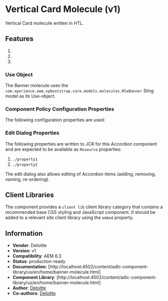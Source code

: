 
Vertical Card Molecule (v1)
====
Vertical Card molecule written in HTL.

## Features

1.
2.
3.

### Use Object
The Banner molecule uses the `com.xperience.aem.xpbootstrap.core.models.molecules.MleBanner` Sling model as its Use-object.

### Component Policy Configuration Properties
The following configuration properties are used:


### Edit Dialog Properties
The following properties are written to JCR for this Accordion component and are expected to be available as `Resource` properties:

1. `./property1` 
2. `./property2` 

The edit dialog also allows editing of Accordion items (adding, removing, naming, re-ordering).

## Client Libraries
The component provides a `client lib` client library category that contains a recommended base
CSS styling and JavaScript component. It should be added to a relevant site client library using the `embed` property.


## Information
* **Vendor**: Deloitte
* **Version**: v1
* **Compatibility**: AEM 6.3
* **Status**: production-ready
* **Documentation**: [http://localhost:4502/content/adlc-component-library/us/en/home/banner-molecule.html]
* **Component Library**: [http://localhost:4502/content/adlc-component-library/us/en/home/banner-molecule.html]
* **Author**: [Deloitte]()
* **Co-authors**: [Deloitte]()

